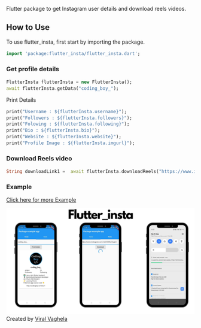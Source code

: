Flutter package to get Instagram user details and download reels videos.

## How to Use 

To use flutter_insta, first start by importing the package.
```dart
import 'package:flutter_insta/flutter_insta.dart';
```

### Get profile details
 
```dart
FlutterInsta flutterInsta = new FlutterInsta();
await flutterInsta.getData("coding_boy_");
```

Print Details
```dart
print("Username : ${flutterInsta.username}");
print("Followers : ${flutterInsta.followers}");
print("Folowing : ${flutterInsta.following}");
print("Bio : ${flutterInsta.bio}");
print("Website : ${flutterInsta.website}");
print("Profile Image : ${flutterInsta.imgurl}");
```

### Download Reels video
```dart 
String downloadLink1 =  await flutterInsta.downloadReels("https://www.instagram.com/reel/CDlGkdZgB2y/"); //URL
```

### Example
[Click here for more Example](https://pub.dev/packages/flutter_insta/example)

![](./images/main.png)
Created by [Viral Vaghela](https://www.linkedin.com/in/viralv/)
